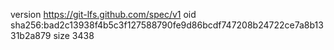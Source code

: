 version https://git-lfs.github.com/spec/v1
oid sha256:bad2c13938f4b5c3f127588790fe9d86bcdf747208b24722ce7a8b1331b2a879
size 3438
